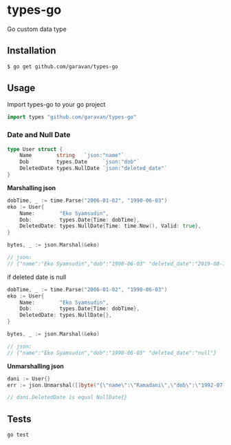 # types-go

Go custom data type

## Installation

```bash
$ go get github.com/garavan/types-go
```

## Usage

Import types-go to your go project

```go
import types "github.com/garavan/types-go"
```

### Date and Null Date

```go
type User struct {
	Name        string   `json:"name"`
	Dob         types.Date     `json:"dob"`
	DeletedDate types.NullDate `json:"deleted_date"`
}
```

**Marshalling json**
```go
dobTime, _ := time.Parse("2006-01-02", "1990-06-03")
eko := User{
	Name:        "Eko Syamsudin",
	Dob:         types.Date{Time: dobTime},
	DeletedDate: types.NullDate{Time: time.Now(), Valid: true},
}

bytes, _ := json.Marshal(&eko)

// json:
// {"name":"Eko Syamsudin","dob":"1990-06-03" "deleted_date":"2019-08-19"}
```

if deleted date is null
```go
dobTime, _ := time.Parse("2006-01-02", "1990-06-03")
eko := User{
	Name:        "Eko Syamsudin",
	Dob:         types.Date{Time: dobTime},
	DeletedDate: types.NullDate{},
}

bytes, _ := json.Marshal(&eko)

// json:
// {"name":"Eko Syamsudin","dob":"1990-06-03" "deleted_date":"null"}
```

**Unmarshalling json**
```go
dani := User{}
err := json.Unmarshal([]byte("{\"name\":\"Ramadani\",\"dob\":\"1992-07-25\"}"), &dani)

// dani.DeletedDate is equal NullDate{}
```

## Tests

```bash
go test
```